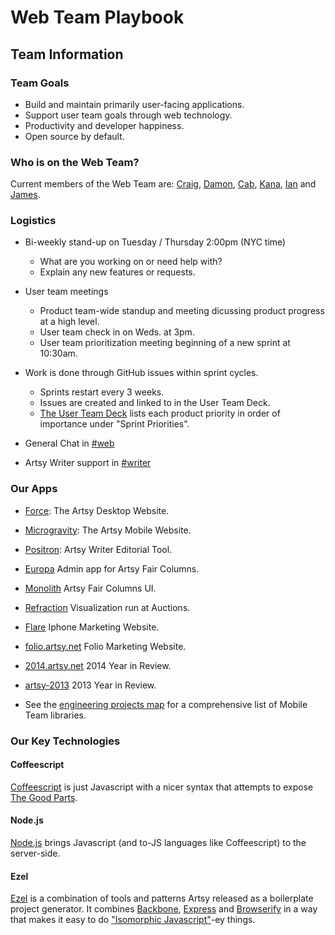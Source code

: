 # Web Team Playbook

## Team Information

### Team Goals

* Build and maintain primarily user-facing applications.
* Support user team goals through web technology.
* Productivity and developer happiness.
* Open source by default.

### Who is on the Web Team?

Current members of the Web Team are: [Craig](https://github.com/craigspaeth), [Damon](https://github.com/dzucconi), [Cab](https://github.com/broskoski), [Kana](https://github.com/kanaabe), [Ian](gristleism) and [James](jtotoole).

### Logistics

* Bi-weekly stand-up on Tuesday / Thursday 2:00pm (NYC time)
  * What are you working on or need help with?
  * Explain any new features or requests.

* User team meetings
  * Product team-wide standup and meeting dicussing product progress at a high level.
  * User team check in on Weds. at 3pm.
  * User team prioritization meeting beginning of a new sprint at 10:30am.

* Work is done through GitHub issues within sprint cycles.
  * Sprints restart every 3 weeks.
  * Issues are created and linked to in the User Team Deck.
  * [The User Team Deck](https://docs.google.com/presentation/d/18ep3sYGgpIibLFuTn_ANuZbqwaOT1NfuND0BkA3iO8A/edit#slide=id.gafcf7b0f8_3_489) lists each product priority in order of importance under "Sprint Priorities".

* General Chat in [#web](https://artsy.slack.com/messages/web/)
* Artsy Writer support in [#writer](https://artsy.slack.com/messages/writer/)

### Our Apps

* [Force](https://github.com/artsy/force): The Artsy Desktop Website.
* [Microgravity](https://github.com/artsy/microgravity): The Artsy Mobile Website.
* [Positron](https://github.com/artsy/positron): Artsy Writer Editorial Tool.
* [Europa](https://github.com/artsy/europa) Admin app for Artsy Fair Columns.
* [Monolith](https://github.com/artsy/monolith) Artsy Fair Columns UI.
* [Refraction](https://github.com/artsy/refraction) Visualization run at Auctions.
* [Flare](https://github.com/artsy/flare) Iphone Marketing Website.
* [folio.artsy.net](https://github.com/artsy/folio.artsy.net) Folio Marketing Website.
* [2014.artsy.net](https://github.com/artsy/2014.artsy.net) 2014 Year in Review.
* [artsy-2013](https://github.com/artsy/artsy-2013) 2013 Year in Review.

* See the [engineering projects map](https://trello.com/b/VLlTIM7l/artsy-engineering-projects-map) for a comprehensive list of Mobile Team libraries.

### Our Key Technologies

#### Coffeescript

[Coffeescript](http://coffeescript.org/) is just Javascript with a nicer syntax that attempts to expose [The Good Parts](http://www.amazon.com/JavaScript-Good-Parts-Douglas-Crockford/dp/0596517742).

#### Node.js

[Node.js](https://nodejs.org/) brings Javascript (and to-JS languages like Coffeescript) to the server-side.

#### Ezel

[Ezel](https://github.com/artsy/ezel) is a combination of tools and patterns Artsy released as a boilerplate project generator. It combines [Backbone](http://backbonejs.org/), [Express](http://expressjs.com/) and [Browserify](http://browserify.org/) in a way that makes it easy to do ["Isomorphic Javascript"](http://nerds.airbnb.com/isomorphic-javascript-future-web-apps/)-ey things.

